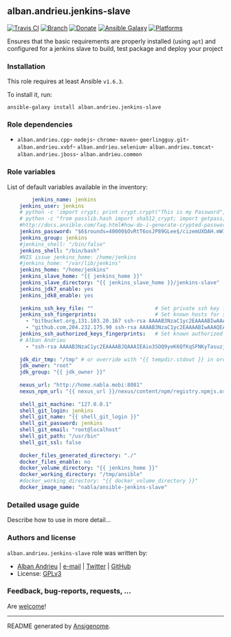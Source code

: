 ## alban.andrieu.jenkins-slave

[![Travis CI](http://img.shields.io/travis/AlbanAndrieu/ansible-jenkins-slave.svg?style=flat)](http://travis-ci.org/AlbanAndrieu/ansible-jenkins-slave) [![Branch](http://img.shields.io/github/tag/AlbanAndrieu/ansible-jenkins-slave.svg?style=flat-square)](https://github.com/AlbanAndrieu/ansible-jenkins-slave/tree/master) [![Donate](https://img.shields.io/gratipay/AlbanAndrieu.svg?style=flat)](https://www.gratipay.com/AlbanAndrieu)  [![Ansible Galaxy](http://img.shields.io/badge/galaxy-alban.andrieu.jenkinsslave-blue.svg?style=flat)](https://galaxy.ansible.com/list#/roles/1998) [![Platforms](http://img.shields.io/badge/platforms-ubuntu-lightgrey.svg?style=flat)](#)

Ensures that the basic requirements are properly installed (using `apt`) and configured for a jenkins slave to build, test package and deploy your project

### Installation

This role requires at least Ansible `v1.6.3`. 

To install it, run:

    ansible-galaxy install alban.andrieu.jenkins-slave

### Role dependencies

- `alban.andrieu.cpp`- `nodejs`- `chrome`- `maven`- `geerlingguy.git`- `alban.andrieu.xvbf`- `alban.andrieu.selenium`- `alban.andrieu.tomcat`- `alban.andrieu.jboss`- `alban.andrieu.common`

### Role variables

List of default variables available in the inventory:

```yaml
        jenkins_name: jenkins
    jenkins_user: jenkins
    # python -c 'import crypt; print crypt.crypt("This is my Password", "jenkins")'
    # python -c "from passlib.hash import sha512_crypt; import getpass; print sha512_crypt.encrypt(getpass.getpass())"
    #http://docs.ansible.com/faq.html#how-do-i-generate-crypted-passwords-for-the-user-module
    jenkins_password: "$6$rounds=40000$OvRtT6osJP89GLee$/cizemUXDAH.mW1ILNK1NGk64/TYLgfbHPo3LnFZEZaLsXTOXQV/0f9.bghBsCycJ32rC.meBaujNQI7KgRPQ."
    jenkins_group: jenkins
    #jenkins_shell: "/bin/false"
    jenkins_shell: "/bin/bash"
    #NIS issue jenkins_home: /home/jenkins
    #jenkins_home: "/var/lib/jenkins"
    jenkins_home: "/home/jenkins"
    jenkins_slave_home: "{{ jenkins_home }}"
    jenkins_slave_directory: "{{ jenkins_slave_home }}/jenkins-slave"
    jenkins_jdk7_enable: yes
    jenkins_jdk8_enable: yes
    
    jenkins_ssh_key_file: ""                    # Set private ssh key for Jenkins user (path to local file)
    jenkins_ssh_fingerprints:                   # Set known hosts for ssh
      - "bitbucket.org,131.103.20.167 ssh-rsa AAAAB3NzaC1yc2EAAAABIwAAAQEAubiN81eDcafrgMeLzaFPsw2kNvEcqTKl/VqLat/MaB33pZy0y3rJZtnqwR2qOOvbwKZYKiEO1O6VqNEBxKvJJelCq0dTXWT5pbO2gDXC6h6QDXCaHo6pOHGPUy+YBaGQRGuSusMEASYiWunYN0vCAI8QaXnWMXNMdFP3jHAJH0eDsoiGnLPBlBp4TNm6rYI74nMzgz3B9IikW4WVK+dc8KZJZWYjAuORU3jc1c/NPskD2ASinf8v3xnfXeukU0sJ5N6m5E8VLjObPEO+mN2t/FZTMZLiFqPWc/ALSqnMnnhwrNi2rbfg/rd/IpL8Le3pSBne8+seeFVBoGqzHM9yXw=="
      - "github.com,204.232.175.90 ssh-rsa AAAAB3NzaC1yc2EAAAABIwAAAQEAq2A7hRGmdnm9tUDbO9IDSwBK6TbQa+PXYPCPy6rbTrTtw7PHkccKrpp0yVhp5HdEIcKr6pLlVDBfOLX9QUsyCOV0wzfjIJNlGEYsdlLJizHhbn2mUjvSAHQqZETYP81eFzLQNnPHt4EVVUh7VfDESU84KezmD5QlWpXLmvU31/yMf+Se8xhHTvKSCZIFImWwoG6mbUoWf9nzpIoaSjB+weqqUUmpaaasXVal72J+UX2B+2RPW3RcT0eOzQgqlJL3RKrTJvdsjE3JEAvGq3lGHSZXy28G3skua2SmVi/w4yCE6gbODqnTWlg7+wC604ydGXA8VJiS5ap43JXiUFFAaQ=="
    jenkins_ssh_authorized_keys_fingerprints:   # Set known authorized keys for ssh
    # Alban Andrieu
      - "ssh-rsa AAAAB3NzaC1yc2EAAAABJQAAAIEAio3SOQ9yeK6QfKqSFNKyTasuzjStxWevG1Vz1wgJIxPF+KB0XoMAPD081J+Bzj2LCDRSWisNv2L4xv2jbFxW/Pl7NEakoX47eNx3U+Dxaf+szeWBTryYcDUGkduLV7G8Qncm0luIFd+HDIe/Qir1E2f56Qu2uuBNE6Tz5TFt1vc= Alban"
    
    jdk_dir_tmp: "/tmp" # or override with "{{ tempdir.stdout }} in order to have be sure to download the file"
    jdk_owner: "root"
    jdk_group: "{{ jdk_owner }}"
    
    nexus_url: "http://home.nabla.mobi:8081"
    nexus_npm_url: "{{ nexus_url }}/nexus/content/npm/registry.npmjs.org/"
    
    shell_git_machine: "127.0.0.1"
    shell_git_login: jenkins
    shell_git_name: "{{ shell_git_login }}"
    shell_git_password: jenkins
    shell_git_email: "root@localhost"
    shell_git_path: "/usr/bin"
    shell_git_ssl: false
    
    docker_files_generated_directory: "./"
    docker_files_enable: no
    docker_volume_directory: "{{ jenkins_home }}"
    docker_working_directory: "/tmp/ansible"
    #docker_working_directory: "{{ docker_volume_directory }}"
    docker_image_name: "nabla/ansible-jenkins-slave"
```


### Detailed usage guide

Describe how to use in more detail...


### Authors and license

`alban.andrieu.jenkins-slave` role was written by:
- [Alban Andrieu](fr.linkedin.com/in/nabla/) | [e-mail](mailto:alban.andrieu@free.fr) | [Twitter](https://twitter.com/AlbanAndrieu) | [GitHub](https://github.com/AlbanAndrieu)
- License: [GPLv3](https://tldrlegal.com/license/gnu-general-public-license-v3-%28gpl-3%29)

### Feedback, bug-reports, requests, ...

Are [welcome](https://github.com/AlbanAndrieu/ansible-jenkins-slave/issues)!

***

README generated by [Ansigenome](https://github.com/nickjj/ansigenome/).

